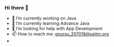 ### Hi there 👋

- 🔭 I’m currently working on Java
- 🌱 I’m currently learning Advance Java 
- 🤔 I’m looking for help with App Development
- 📫 How to reach me: gourav_207018@saitm.org
- 

